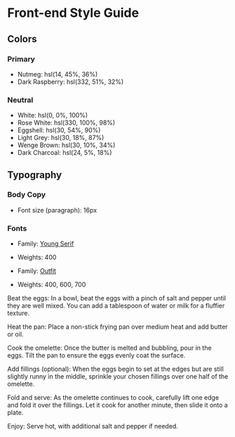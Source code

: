 # Front-end Style Guide

## Colors

### Primary

- Nutmeg: hsl(14, 45%, 36%)
- Dark Raspberry: hsl(332, 51%, 32%)

### Neutral

- White: hsl(0, 0%, 100%)
- Rose White: hsl(330, 100%, 98%)
- Eggshell: hsl(30, 54%, 90%)
- Light Grey: hsl(30, 18%, 87%)
- Wenge Brown: hsl(30, 10%, 34%)
- Dark Charcoal: hsl(24, 5%, 18%)

## Typography

### Body Copy

- Font size (paragraph): 16px

### Fonts

- Family: [Young Serif](https://fonts.google.com/specimen/Young+Serif)
- Weights: 400

- Family: [Outfit](https://fonts.google.com/specimen/Outfit)
- Weights: 400, 600, 700

Beat the eggs: In a bowl, beat the eggs with a pinch of salt and pepper until they are well mixed. You can add a tablespoon of water or milk for a fluffier texture.

Heat the pan: Place a non-stick frying pan over medium heat and add butter or oil.

Cook the omelette: Once the butter is melted and bubbling, pour in the eggs. Tilt the pan to ensure the eggs evenly coat the surface.

Add fillings (optional): When the eggs begin to set at the edges but are still slightly runny in the middle, sprinkle your chosen fillings over one half of the omelette.

Fold and serve: As the omelette continues to cook, carefully lift one edge and fold it over the fillings. Let it cook for another minute, then slide it onto a plate.

Enjoy: Serve hot, with additional salt and pepper if needed.
